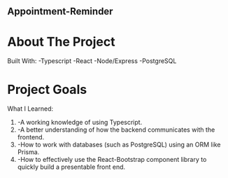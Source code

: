 ## Appointment-Reminder ##

# About The Project
   Built With:
      -Typescript
      -React
      -Node/Express
      -PostgreSQL

# Project Goals
   What I Learned:
         <ol>
           <li>-A working knowledge of using Typescript.</li>
           <li>-A better understanding of how the backend communicates with the frontend.</li>
           <li>-How to work with databases (such as PostgreSQL) using an ORM like Prisma.</li>
           <li>-How to effectively use the React-Bootstrap component library to quickly build a presentable front end.</li>
         </ol>
   
   
   
         
         
         
      
